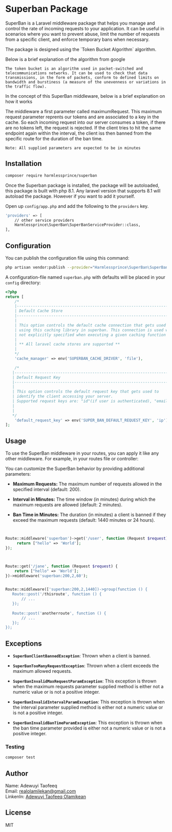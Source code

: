 
# Superban Package

<p>
    SuperBan is a Laravel middleware package that helps you manage and control the rate of incoming requests to your application. It can be useful in scenarios where you want to prevent abuse, limit the number of requests from a specific client, and enforce temporary bans when necessary.

</p>

<p>
The package is designed using the `Token Bucket Algorithm` algorithm. 

Below is a brief explanation of the algorithm from google

`The token bucket is an algorithm used in packet-switched and telecommunications networks. It can be used to check that data transmissions, in the form of packets, conform to defined limits on bandwidth and burstiness (a measure of the unevenness or variations in the traffic flow).
`

In the concept of this SuperBan middleware, below is a brief explanation on how it works

The middleware a first parameter called maximumRequest. This maximum request parameter reprents our tokens and are associated to a key in the cache. So each incoming request into our server consumes a token, if there are no tokens left, the request is rejected. If the client tries to hit the same endpoint again within the interval, the client iss then banned from the specific route for the duration of the ban time.

`Note: All supplied parameters are expected to be in minutes`

</p>

## Installation
```bash
composer require harmlessprince/superban
```

Once the Superban package is installed, the package will be autoloaded, this package is built with php 8.1. Any laravel version that supports 8.1 will autoload the package. However if you want to add it yourself.

Open up `config/app.php` and add the following to the `providers` key.

```bash
'providers' => [
    // other service providers
    Harmlessprince\SuperBan\SuperBanServiceProvider::class,
],
```

## Configuration

You can publish the configuration file using this command:

```bash
php artisan vendor:publish --provider="Harmlessprince\SuperBan\SuperBanServiceProvider"
```

A configuration-file named `superban.php` with  defaults will be placed in your `config` directory:

```php
<?php
return [
    /*
    |--------------------------------------------------------------------------
    | Default Cache Store
    |--------------------------------------------------------------------------
    |
    | This option controls the default cache connection that gets used while
    | using this caching library in superban. This connection is used when another is
    | not explicitly specified when executing a given caching function within the superban        libary.
    |
    | ** All laravel cache stores are supported **
    |
    */
    'cache_manager' => env('SUPERBAN_CACHE_DRIVER', 'file'),

    /*
   |--------------------------------------------------------------------------
   | Default Request Key
   |--------------------------------------------------------------------------
   |
   | This option controls the default request key that gets used to
   | identify the client accessing your server.
   | Supported request keys are: "id"(if user is authenticated), "email"(if user is              authenticated), "ip"
   |
   |
   */
    'default_request_key' => env('SUPER_BAN_DEFAULT_REQUEST_KEY', 'ip'),
];
```

## Usage
<p>
To use the SuperBan middleware in your routes, you can apply it like any other middleware. For example, in your routes file or controller:

You can customize the SuperBan behavior by providing additional parameters:
</p>

<ul>
    <li>

**Maximum Requests:** The maximum number of requests allowed in the specified interval      (default: 200).

  </li>
   <li>

**Interval in Minutes:** The time window (in minutes) during which the maximum requests are allowed (default: 2 minutes).

  </li>
     <li>

**Ban Time in Minutes:** The duration (in minutes) a client is banned if they exceed the maximum requests (default: 1440 minutes or 24 hours).

  </li>
</ul>

```php


Route::middleware('superban')->get('/user', function (Request $request) {
     return ["hello" => 'World'];
});



Route::get('/jane', function (Request $request) {
    return ["hello" => 'World'];
})->middleware('superban:200,2,60');


Route::middleware(['superban:200,2,1440])->group(function () {
   Route::post('/thisroute', function () {
       // ...
   });
 
   Route::post('anotherroute', function () {
       // ...
   });
});
```

## Exceptions

<ul>
    <li>

**`SuperBanClientBannedException`**: Thrown when a client is banned.

  </li>
  <li>

**`SuperBanTooManyRequestException`**: Thrown when a client exceeds the maximum allowed requests.

  </li>
  <li>

**`SuperBanInvalidMaxRequestParamException`**: This exception is thrown when the maximum requests parameter supplied method is either not a numeric value or is not a positive integer.

  </li>

  <li>

**`SuperBanInvalidIntervalParamException`**: This exception is thrown when the interval  parameter supplied method is either not a numeric value or is not a positive integer.
  </li>

 <li>

**`SuperBanInvalidBanTimeParamException`**: This exception is thrown when the ban time parameter provided is either not a numeric value or is not a positive integer.
  </li>
</ul>


### Testing

```bash
composer test
```


## Author
Name: Adewuyi Taofeeq <br>
Email: realolamilekan@gmail.com <br>
LinkenIn:  <a href="#license">Adewuyi Taofeeq Olamikean</a> <br>
## License
MIT
